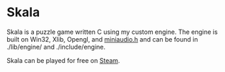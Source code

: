 # Skala

Skala is a puzzle game written C using my custom engine. The engine is built on Win32, Xlib, Opengl, and [miniaudio.h](https://miniaud.io/) and can be found in ./lib/engine/ and ./include/engine.

Skala can be played for free on [Steam](https://store.steampowered.com/app/1884990/Skala/).

